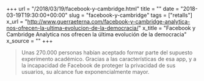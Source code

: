 +++
url = "/2018/03/19/facebook-y-cambridge.html"
title = ""
date = "2018-03-19T19:30:00+00:00"
slug = "facebook-y-cambridge"
tags = ["retalls"]
x_url = "http://www.guerraeterna.com/facebook-y-cambridge-analytica-nos-ofrecen-la-ultima-evolucion-de-la-democracia/"
x_title = "Facebook y Cambridge Analytica nos ofrecen la última evolución de la democracia"
x_source = ""
+++


> Unas 270.000 personas habían aceptado formar parte del supuesto experimento académico. Gracias a las características de esa app, y a la incapacidad de Facebook de proteger la privacidad de sus usuarios, su alcance fue exponencialmente mayor.

